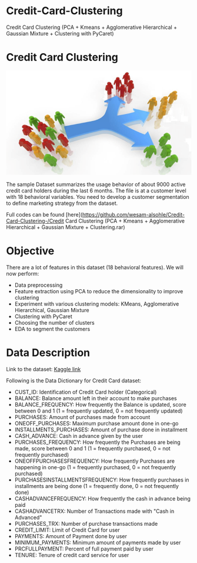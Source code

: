 # Credit-Card-Clustering
Credit Card Clustering (PCA + Kmeans + Agglomerative Hierarchical + Gaussian Mixture + Clustering with PyCaret)

# Credit Card Clustering

![Header](pictures/header_cc.png)

The sample Dataset summarizes the usage behavior of about 9000 active credit card holders during the last 6 months. The file is at a customer level with 18 behavioral variables. You need to develop a customer segmentation to define marketing strategy from the dataset.

Full codes can be found [here](https://github.com/wesam-alsohle/Credit-Card-Clustering-/Credit Card Clustering (PCA + Kmeans + Agglomerative Hierarchical + Gaussian Mixture + Clustering.rar)


# Objective

There are a lot of features in this dataset (18 behavioral features). We will now perform:

* Data preprocessing
* Feature extraction using PCA to reduce the dimensionality to improve clustering
* Experiment with various clustering models: KMeans, Agglomerative Hierarchical, Gaussian Mixture
* Clustering with PyCaret
* Choosing the number of clusters
* EDA to segment the customers

# Data Description

Link to the dataset: [Kaggle link](https://www.kaggle.com/arjunbhasin2013/ccdata)

Following is the Data Dictionary for Credit Card dataset:

* CUST_ID: Identification of Credit Card holder (Categorical)
* BALANCE: Balance amount left in their account to make purchases
* BALANCE_FREQUENCY: How frequently the Balance is updated, score between 0 and 1 (1 = frequently updated, 0 = not frequently updated)
* PURCHASES: Amount of purchases made from account
* ONEOFF_PURCHASES: Maximum purchase amount done in one-go
* INSTALLMENTS_PURCHASES: Amount of purchase done in installment
* CASH_ADVANCE: Cash in advance given by the user
* PURCHASES_FREQUENCY: How frequently the Purchases are being made, score between 0 and 1 (1 = frequently purchased, 0 = not frequently purchased)
* ONEOFFPURCHASESFREQUENCY: How frequently Purchases are happening in one-go (1 = frequently purchased, 0 = not frequently purchased)
* PURCHASESINSTALLMENTSFREQUENCY: How frequently purchases in installments are being done (1 = frequently done, 0 = not frequently done)
* CASHADVANCEFREQUENCY: How frequently the cash in advance being paid
* CASHADVANCETRX: Number of Transactions made with "Cash in Advanced"
* PURCHASES_TRX: Number of purchase transactions made
* CREDIT_LIMIT: Limit of Credit Card for user
* PAYMENTS: Amount of Payment done by user
* MINIMUM_PAYMENTS: Minimum amount of payments made by user
* PRCFULLPAYMENT: Percent of full payment paid by user
* TENURE: Tenure of credit card service for user

